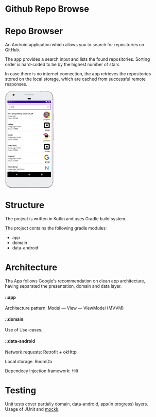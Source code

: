 # Github Repo Browse

# Repo Browser
An Android application which allows you to search for repositories on GitHub.

The app provides a search input and lists the found repositories. Sorting order is hard-coded to be by the highest number of stars.

In case there is no internet connection, the app retrieves the repositories stored on the local storage, which are cached from successful remote responses.

<div>
  <img align="center" src="ss_search_kotlin.png" alt="github repo browse search" height="320" width="160">
</div>

# Structure
The project is written in Kotlin and uses Gradle build system.

The project contains the following gradle modules:
* app
* domain
* data-android

# Architecture

Tha App follows Google's recommendation on clean app architecture, having separated the presentation, domain and data layer.

#### ::app 
Architecture pattern: Model — View — ViewModel (MVVM)

#### ::domain
Use of Use-cases.

#### ::data-android
Network requests: Retrofit + okHttp

Local storage: RoomDb

Dependecy Injection framework: Hilt

# Testing
Unit tests cover partially domain, data-android, app(in progress) layers. 
Usage of JUnit and [mockk](https://mockk.io/).
